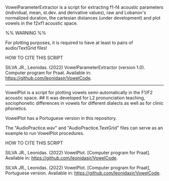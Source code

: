 VowelParameterExtractor is a script for extracting f1-f4 acoustic parameters (individual, mean, st.dev. and derivative values), 
raw and Lobanov's normalized duration, the cartesian distances (under development)
and plot vowels in the f2xf1 acoustic space.

%% WARNING %%

For plotting purposes, it is required to have at least to pairs of audio/TextGrid files!

HOW TO CITE THIS SCRIPT

SILVA JR., Leonidas. (2022) VowelParameterExtractor (version 1.0). Computer program for Praat. Available in: <https://github.com/leonidasjr/VowelCode>.

------------------------------------------------------------

VowelPlot is a script for plotting vowels semi-automatically in the F1/F2 acoustic space.                     ##
It was developed for L2 pronunciation teaching, sociophonetic differences in vowels for different dialects as well as for clinic phonetics.

VowelPlot has a Portuguese version in this repository.

The "AudioPractice.wav" and "AudioPractice.TextGrid" files can serve as an example to run VowelPlot procedures.

HOW TO CITE THIS SCRIPT

SILVA JR., Leonidas. (2022) VowelPlot. [Computer program for Praat]. Available in: <https://github.com/leonidasjr/VowelCode>.

SILVA JR., Leonidas. (2022) VowelPlot. [Computer program for Praat], Portuguese version. Available in: <https://github.com/leonidasjr/VowelCode>.
